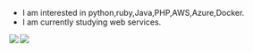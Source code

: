 
-  I am interested in python,ruby,Java,PHP,AWS,Azure,Docker.
-  I am currently studying web services.

<a href="https://github.com/maro114510">
  <img align="left" src="https://github-readme-stats.vercel.app/api?username=maro114510&show_icons=true&count_private=false" />
</a>
<a href="https://github.com/maro114510">
  <img align="left" src="https://github-readme-stats.vercel.app/api/top-langs/?username=maro114510&count_private=true" />
</a>

<!---
maro114510/maro114510 is a ✨ special ✨ repository because its `README.md` (this file) appears on your GitHub profile.
You can click the Preview link to take a look at your changes.
--->
